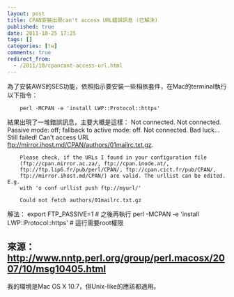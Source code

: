 ```yaml
---
layout: post
title: CPAN安裝出現can't access URL錯誤訊息 (已解決)
published: true
date: 2011-10-25 17:25
tags: []
categories: [tw]
comments: true
redirect_from:
  - /2011/10/cpancant-access-url.html
---
```



為了安裝AWS的SES功能，依照指示要安裝一些相依套件，在Mac的terminal執行以下指令：

		perl -MCPAN -e 'install LWP::Protocol::https'


結果出現了一堆錯誤訊息，主要大概是這樣：
		Not connected.
		Not connected.
		Passive mode: off; fallback to active mode: off.
		Not connected.
		Bad luck... Still failed!
		Can't access URL ftp://mirror.ihost.md/CPAN/authors/01mailrc.txt.gz.

		Please check, if the URLs I found in your configuration file
		(ftp://cpan.mirror.ac.za/, ftp://cpan.inode.at/,
		ftp://ftp.lip6.fr/pub/perl/CPAN/, ftp://cpan.cict.fr/pub/CPAN/,
		ftp://mirror.ihost.md/CPAN/) are valid. The urllist can be edited. E.g.
		with 'o conf urllist push ftp://myurl/'

		Could not fetch authors/01mailrc.txt.gz


解法：
		export FTP_PASSIVE=1
		# 之後再執行
		perl -MCPAN -e 'install LWP::Protocol::https' # 這行需要root權限

## 來源：http://www.nntp.perl.org/group/perl.macosx/2007/10/msg10405.html


我的環境是Mac OS X 10.7，但Unix-like的應該都適用。

